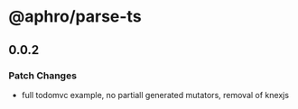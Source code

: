 # @aphro/parse-ts

## 0.0.2

### Patch Changes

- full todomvc example, no partiall generated mutators, removal of knexjs
